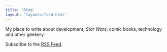 ```yaml
---
title: 'Blog'
layout: 'layouts/feed.html'
---
```


My place to write about development, *Star Wars*, comic books, technology and other geekery.

Subscribe to the [RSS Feed](/blog/feed.xml).
